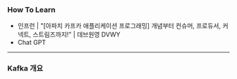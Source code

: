 ### How To Learn 
- 인프런 | "[아파치 카프카 애플리케이션 프로그래밍] 개념부터 컨슈머, 프로듀서, 커넥트, 스트림즈까지!" | 데브원영 DVWY
- Chat GPT
***
### Kafka 개요


